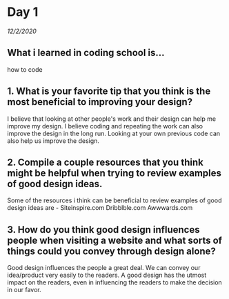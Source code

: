 # Day 1
_12/2/2020_

## What i learned in coding school is...
how to code

## 1. What is your favorite tip that you think is the most beneficial to improving your design?
I believe that looking at other people's work and their design can help me improve my design. I believe coding and repeating the work can also improve the design in the long run. Looking at your own previous code can also help us improve the design.

## 2. Compile a couple resources that you think might be helpful when trying to review examples of good design ideas.
Some of the resources i think can be beneficial to review examples of good design ideas are -
Siteinspire.com
Dribblble.com
Awwwards.com

## 3. How do you think good design influences people when visiting a website and what sorts of things could you convey through design alone?
Good design influences the people a great deal. We can convey our idea/product very easily to the readers. A good design has the utmost impact on the readers, even in influencing the readers to make the decision in our favor. 